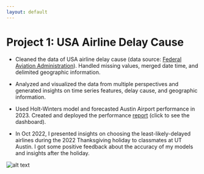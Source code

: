 ```yaml
---
layout: default
---
```



# Project 1: USA Airline Delay Cause

- Cleaned the data of USA airline delay cause (data source: [Federal Aviation Administration](https://www.faa.gov/data_research)). Handled missing values, merged date time, and delimited geographic information.

- Analyzed and visualized the data from multiple perspectives and generated insights on time series features, delay cause, and geographic information.
- Used Holt-Winters model and forecasted Austin Airport performance in 2023. Created and deployed the performance [report](https://austin-ariport-delay-cause-dashboard.onrender.com) (click to see the dashboard).

- In Oct 2022, I presented insights on choosing the least-likely-delayed airlines during the 2022 Thanksgiving holiday to classmates at UT Austin. I got some positive feedback about the accuracy of my models and insights after the holiday.

![alt text](https://github.com/Doravado/usa_airline_delay_cause/blob/main/image/head.png)
